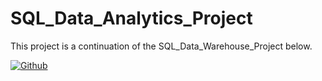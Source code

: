 # SQL_Data_Analytics_Project
This project is a continuation of the SQL_Data_Warehouse_Project below.

[![Github](https://img.shields.io/badge/GitHub-black?style=for-the-badge&logo=github&logoColor=white)](https://github.com/ihsanramdhnn/SQL_Data_Warehouse_Project)

